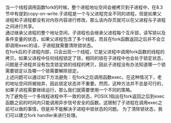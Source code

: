  <br />     当一个线程调用函数fork的时候，整个进程地址空间会被拷贝到子进程中，在8.3节中有提到copy-on-write.子进程是一个与父进程完全不同的进程，但是如果父进程和子进程都没有对内存内容进行修改，那么该内存页就可以在父进程与子进程之间进行共享。 
 <br />     通过继承父进程的整个地址空间，子进程也会继承父进程每个互斥锁，读写锁以及条件变量的状态，如果父进程包含了多个线程，而且在fork函数返回之后并不会立即调用exec的话，子进程就需要清除锁状态。 
 <br />   在fork后的子进程内部，只会出现一个线程，它是父进程中调用fork函数的线程的拷贝。如果父进程中任何线程锁定了锁，相同的锁在子进程中也会处于锁定状态，问题是子进程并没有包含锁定锁的线程的拷贝，因此子进程没有办法知道哪一个锁需要锁定以及哪一个锁需要解除锁定。 
 <br />   上述问题可以通过如下方法避免：在fork之后调用函数exec，在这种情况下，老的地址空间将被抛弃，因此锁定状态并不重要。然而，这种方法并不总是可行的，如果子进程需要继续运行，那么我们就需要使用一个不同的策略。 
 <br />   为了避免在一个多线程进程中不一致的状态，POSIX.1指出在fork返回之后到exec函数之前的时间内只能调用异步信号安全的函数。这限制了子进程在调用exec之前可以做的事情，但是并不能解决子进程中锁状态的问题。 
为了清除锁状态，我们可以建立fork handler来进行处理。
